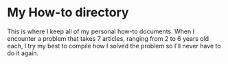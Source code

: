 # My How-to directory

This is where I keep all of my personal how-to documents. When I encounter a problem that takes 7 articles, ranging from 2 to 6 years old each, I try my best to compile how I solved the problem so I'll never have to do it again.
